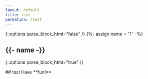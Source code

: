 ```yaml
---
layout: default
title: test
permalink: /test
---
```

{::options parse_block_html="false" /}
{%- assign name = "1" -%}
<section class="bp-section is-small bp-section-pagetitle">
    <div class="bp-container">
        <div class="row">
            <div class="col">
                <h1 class="has-text-white"><b>{{- name -}}</b></h1>
            </div>
        </div>
    </div>
</section>

{::options parse_block_html="true" /}
<div markdown="1">
    ## test
    Have **fun!**
</div>
